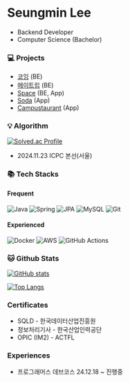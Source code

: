 <!--
![header](https://capsule-render.vercel.app/api?type=transparent&color=6082B6&height=100&section=header&text=Seungmin's%20Github&fontSize=60&fontColor=6082B6)
-->

<!--
안녕하세요, 

🔥 개발을 통해 꾸준한 성취감을 얻고싶은 🔥

신입 백엔드 개발자 이승민입니다.
-->

<!--
### Projects
| 프로젝트 | 설명 | 역할 | 주관 | 기간 |
| --- | --- | --- | --- | --- |
| [코잉](https://github.com/prgrms-be-devcourse/NBE4-5-2-Team09) | 코인 대시보드 사이트 | BE | 프로그래머스 | 25.02.27 ~ 25.03.17 |
| [메이트립](https://github.com/dnd-side-project/dnd-11th-1-backend) | 여행 동행 메이트 구인 앱 | BE | DND | 24.06.29 ~ 24.08.24 |
| [Space](https://github.com/min429/space) | 객체탐지를 통한 도서관 자리 관리 시스템 | BE, App | Capstone Design | 24.03.13 ~ 24.10.03 |
| [Soda](https://github.com/min429/Soda) | 청각장애인을 위한 위험감지 및 소리분류 앱 | App | 한국장애인재단 | 23.07.04 ~ 23.10.30 |
| [Campustaurant](https://github.com/min429/Campustaurant) | 대학생을 위한 식사 메이트 앱 | App | CEDC | 22.08.17 ~ 22.11.17 |
-->

# Seungmin Lee
- Backend Developer
- Computer Science (Bachelor)

### 💻 Projects
- [코잉](https://github.com/prgrms-be-devcourse/NBE4-5-2-Team09) (BE)
- [메이트립](https://github.com/dnd-side-project/dnd-11th-1-backend) (BE)
- [Space](https://github.com/min429/space) (BE, App)
- [Soda](https://github.com/min429/Soda) (App)
- [Campustaurant](https://github.com/min429/Campustaurant) (App)

### 💡 Algorithm
[![Solved.ac Profile](http://mazassumnida.wtf/api/v2/generate_badge?boj=lsm990429)](https://solved.ac/lsm990429/)

- 2024.11.23 ICPC 본선(서울)

### 📚 Tech Stacks
#### Frequent
![Java](https://img.shields.io/badge/java-%23ED8B00.svg?style=for-the-badge&logo=openjdk&logoColor=white)
![Spring](https://img.shields.io/badge/spring-%236DB33F.svg?style=for-the-badge&logo=spring&logoColor=white)
![JPA](https://img.shields.io/badge/JPA-59666C?style=for-the-badge&logo=Hibernate&logoColor=white)
![MySQL](https://img.shields.io/badge/mysql-4479A1.svg?style=for-the-badge&logo=mysql&logoColor=white)
![Git](https://img.shields.io/badge/git-%23F05033.svg?style=for-the-badge&logo=git&logoColor=white)

#### Experienced
![Docker](https://img.shields.io/badge/docker-%230db7ed.svg?style=for-the-badge&logo=docker&logoColor=white)
![AWS](https://img.shields.io/badge/AWS-%23FF9900.svg?style=for-the-badge&logo=amazon-aws&logoColor=white)
![GitHub Actions](https://img.shields.io/badge/github%20actions-%232671E5.svg?style=for-the-badge&logo=githubactions&logoColor=white)

### 🐱 Github Stats
[![GitHub stats](https://github-readme-stats.vercel.app/api?username=min429&theme=transparent)](https://github.com/anuraghazra/github-readme-stats)

[![Top Langs](https://github-readme-stats.vercel.app/api/top-langs/?username=min429&theme=transparent&hide=c#.html)](https://github.com/anuraghazra/github-readme-stats)

### Certificates
- SQLD - 한국데이터산업진흥원
- 정보처리기사 - 한국산업인력공단
- OPIC (IM2) - ACTFL

### Experiences
- 프로그래머스 데브코스 24.12.18 ~ 진행중
